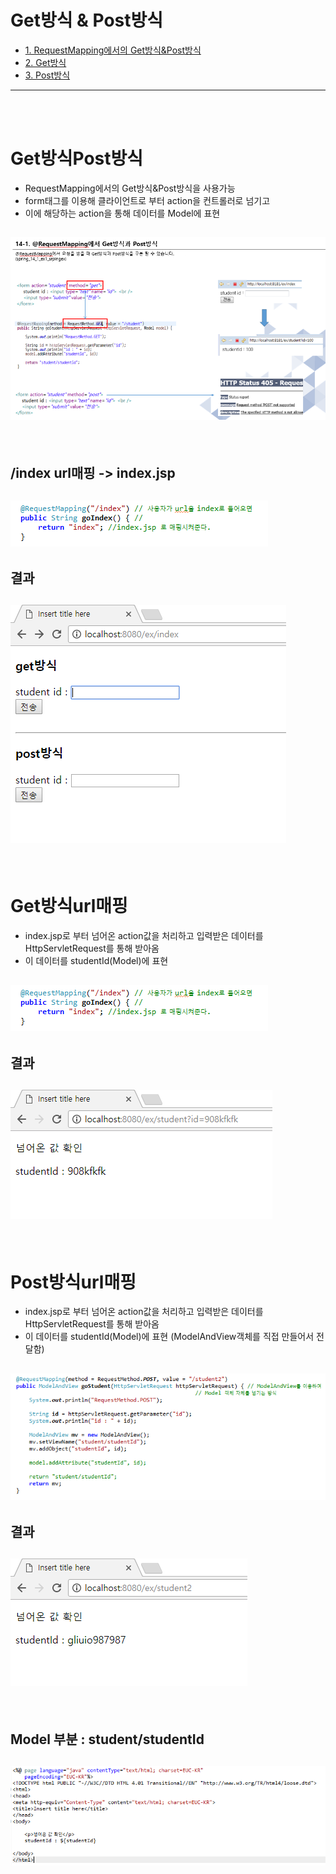 # Get방식 & Post방식

* [1. RequestMapping에서의 Get방식&Post방식](#Get방식Post방식)
* [2. Get방식](#Get방식url매핑)
* [3. Post방식](#Post방식url매핑)



<hr/>

<br/>
<br/>

# Get방식Post방식
- RequestMapping에서의 Get방식&Post방식을 사용가능
- form태그를 이용해 클라이언트로 부터 action을 컨트롤러로 넘기고 
- 이에 해당하는 action을 통해 데이터를 Model에 표현

## ![사진](https://github.com/leedongjoon121/SpringFramework_study2/blob/lecture1/document_img/theory_get_post.PNG?raw=true)

<br/>

## /index url매핑 -> index.jsp

## ![사진](https://github.com/leedongjoon121/SpringFramework_study2/blob/lecture1/document_img/Homecontroller1_index.PNG?raw=true)

## 결과

## ![사진](https://github.com/leedongjoon121/SpringFramework_study2/blob/lecture1/document_img/result_index.PNG?raw=true)

<br/>

# Get방식url매핑 
- index.jsp로 부터 넘어온 action값을 처리하고 입력받은 데이터를 HttpServletRequest를 통해 받아옴
- 이 데이터를 studentId(Model)에 표현
## ![사진](https://github.com/leedongjoon121/SpringFramework_study2/blob/lecture1/document_img/Homecontroller1_index.PNG?raw=true)

## 결과

## ![사진](https://github.com/leedongjoon121/SpringFramework_study2/blob/lecture1/document_img/result_get.PNG?raw=true)

<br/>

# Post방식url매핑 
- index.jsp로 부터 넘어온 action값을 처리하고 입력받은 데이터를 HttpServletRequest를 통해 받아옴
- 이 데이터를 studentId(Model)에 표현 (ModelAndView객체를 직접 만들어서 전달함)
## ![사진](https://github.com/leedongjoon121/SpringFramework_study2/blob/lecture1/document_img/Homecontroller1_post.PNG?raw=true)

## 결과

## ![사진](https://github.com/leedongjoon121/SpringFramework_study2/blob/lecture1/document_img/result_post.PNG?raw=true)

<br/>

## Model 부분 : student/studentId

## ![사진](https://github.com/leedongjoon121/SpringFramework_study2/blob/lecture1/document_img/student_studentId_jsp.PNG?raw=true)

